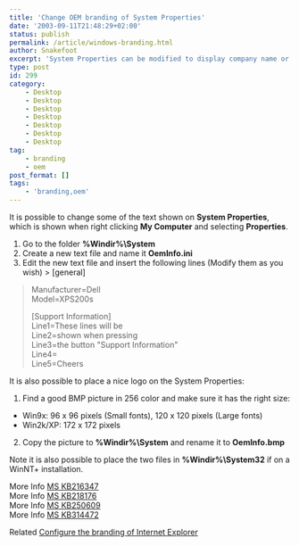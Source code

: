 ```yaml
---
title: 'Change OEM branding of System Properties'
date: '2003-09-11T21:48:29+02:00'
status: publish
permalink: /article/windows-branding.html
author: Snakefoot
excerpt: 'System Properties can be modified to display company name or company pictures.'
type: post
id: 299
category:
    - Desktop
    - Desktop
    - Desktop
    - Desktop
    - Desktop
    - Desktop
    - Desktop
tag:
    - branding
    - oem
post_format: []
tags:
    - 'branding,oem'
---
```

It is possible to change some of the text shown on **System Properties**, which is shown when right clicking **My Computer** and selecting **Properties**.

1. Go to the folder **%Windir%\\System**
2. Create a new text file and name it **OemInfo.ini**
3. Edit the new text file and insert the following lines (Modify them as you wish) > \[general\]  
  >  Manufacturer=Dell  
  >  Model=XPS200s  
  >   
  >  \[Support Information\]  
  >  Line1=These lines will be  
  >  Line2=shown when pressing  
  >  Line3=the button "Support Information"  
  >  Line4=  
  >  Line5=Cheers
 
 It is also possible to place a nice logo on the System Properties:
1. Find a good BMP picture in 256 color and make sure it has the right size: 
  - Win9x: 96 x 96 pixels (Small fonts), 120 x 120 pixels (Large fonts)
  - Win2k/XP: 172 x 172 pixels
2. Copy the picture to **%Windir%\\System** and rename it to **OemInfo.bmp**
 
 Note it is also possible to place the two files in **%Windir%\\System32** if on a WinNT+ installation.  
  
 More Info [MS KB216347](http://support.microsoft.com/kb/216347 "HOWTO: Test and Modify the Logos in an OEM Preinstallation [Q216347]")  
 More Info [MS KB218176](http://support.microsoft.com/kb/218176 "How to Alter Logo Information on the System Tool's General Tab [Q218176]")  
 More Info [MS KB250609](http://support.microsoft.com/kb/250609 "INFO: Quick Guide to Preinstalling Windows 2000 [Q250609]")  
 More Info [MS KB314472](http://support.microsoft.com/kb/314472 "Quick Guide to Preinstalling Windows XP [Q314472]")  
  
 Related [Configure the branding of Internet Explorer](/article/ie-branding.html)
